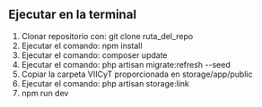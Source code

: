 
## Ejecutar en la terminal

1. Clonar repositorio con: git clone ruta_del_repo
2. Ejecutar el comando: npm install
3. Ejecutar el comando: composer update
4. Ejecutar el comando: php artisan migrate:refresh --seed
5. Copiar la carpeta VIICyT proporcionada en storage/app/public
7. Ejecutar el comando: php artisan storage:link
8. npm run dev
   

